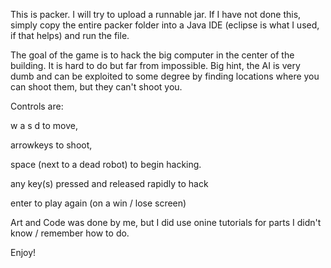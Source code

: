 This is packer.  I will try to upload a runnable jar.  If I have not done this, simply copy the entire packer folder into a Java IDE (eclipse is what I used, if that helps) and run the file.

The goal of the game is to hack the big computer in the center of the building.  It is hard to do but far from impossible.  Big hint, the AI is very dumb and can be exploited to some degree by finding locations where you can shoot them, but they can't shoot you.

Controls are:

w a s d to move,

arrowkeys to shoot,

space (next to a dead robot) to begin hacking.

any key(s) pressed and released rapidly to hack

enter to play again (on a win / lose screen)

Art and Code was done by me, but I did use onine tutorials for parts I didn't know / remember how to do.

Enjoy!
